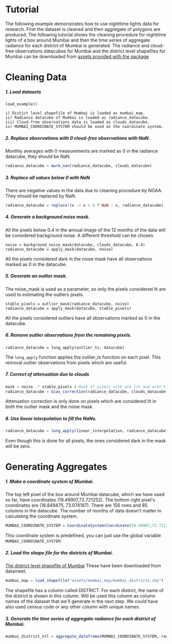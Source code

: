 # Tutorial

The following example demonstrates how to use nighttime lights data for research. First the dataset is cleaned and then aggregate of polygons are produced. The following tutorial shows the cleaning procedure for nighttime lights of a box around Mumbai and then the time series of aggregate radiance for each district of Mumbai is generated. The radiance and cloud-free observations datacubes for Mumbai and the district level shapefiles for Mumbai can be downloaded from [assets provided with the package](https://github.com/JuliaPlanet/NighttimeLights.jl/tree/main/assets)

# Cleaning Data

##### 1. Load datasets
```@docs
load_example()
```
```
i) Distict level shapefile of Mumbai is loaded as mumbai_map. 
ii) Radiance datacube of Mumbai is loaded as radiance_datacube. 
iii) Cloud-free observations data is loaded as clouds_datacube. 
iv) MUMBAI_COORDINATE_SYSTEM should be used as the coordinate system. 
```
##### 2. Replace observations with 0 cloud-free observations with NaN.
Monthly averages with 0 measurements are marked as 0 in the radiance datacube, they should be NaN. 
```julia
radiance_datacube = mark_nan(radiance_datacube, clouds_datacube) 
```
##### 3. Replace all values below 0 with NaN
There are negative values in the data due to cleaning procedure by NOAA. They should be replaced by NaN. 
```julia
radiance_datacube = replace!(x -> x < 0 ? NaN : x, radiance_datacube) 
```
##### 4. Generate a background noise mask. 
All the pixels below 0.4 in the annual image of the 12 months of the data will be considered background noise. A different threshold can be chosen. 
```
noise = background_noise_mask(datacube, clouds_datacube, 0.4)
radiance_datacube = apply_mask(datacube, noise)
```
All the pixels considered dark in the noise mask have all observations marked as 0 in the datacube.
##### 5. Generate an outlier mask.
The noise_mask is used as a parameter, so only the pixels considered lit are used to estimating the outliers pixels. 
```
stable_pixels = outlier_mask(radiance_datacube, noise)
radiance_datacube = apply_mask(datacube, stable_pixels)
```
All the pixels considered outliers have all observations marked as 0 in the datacube.
##### 6. Remove outlier observations from the remaining pixels. 
```
radiance_datacube = long_apply(outlier_ts, datacube)
```
The ```long_apply``` function applies the outlier_ts function on each pixel. This removal outlier observations from pixels which are useful. 
##### 7. Correct of attenuation due to clouds 
```julia
mask = noise .* stable_pixels # Mask of pixels with are lit and aren't outliers. 
radiance_datacube = bias_correction(radiance_datacube, clouds_datacube, mask)
```
Attenuation correction is only done on pixels which are considered lit in both the outlier mask and the noise mask. 
##### 8. Use linear interpolation to fill the NaNs.
```julia
radiance_datacube = long_apply(linear_interpolation, radiance_datacube)
```
Even though this is done for all pixels, the ones considered dark in the mask will be zero. 

# Generating Aggregates

##### 1. Make a coordinate system of Mumbai. 
The top left pixel of the box around Mumbai datacube, which we have used so far, have coordinates (19.49907,72.721252). The bottom right pixel's coordinates are (18.849475, 73.074187). There are 156 rows and 85 columns in the datacube. The number of months of data doesn't matter in calculating the coordinate system.  

```julia
MUMBAI_COORDINATE_SYSTEM = CoordinateSystem(Coordinate(19.49907,72.721252), (18.849475, 73.074187), 156, 85)
```
This coordinate system is predefined, you can just use the global variable ```MUMBAI_COORDINATE_SYSTEM```. 
##### 2. Load the shape file for the districts of Mumbai. 
[The district level shapefile of Mumbai](https://github.com/JuliaPlanet/NighttimeLights.jl/tree/main/assets/mumbai_map) 
These have been downloaded from datameet. 
```julia
mumbai_map = load_shapefile("assets/mumbai_map/mumbai_districts.shp")
```
The shapefile has a column called DISTRICT. For each district, the name of the district is shown in this column. Will be used this column as column names of the dataset that we'll generate in the next step. We could have also used census code or any other column with unique names. 

##### 3. Generate the time series of aggregate radiance for each district of Mumbai. 
```julia
mumbai_district_ntl = aggregate_dataframe(MUMBAI_COORDINATE_SYSTEM, radiance_datacube, mumbai_districts, "DISTRICT")
``` 
